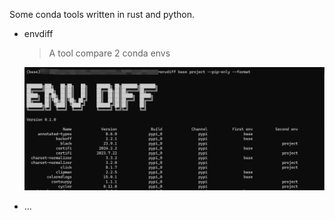 Some conda tools written in rust and python.

* envdiff

  > A tool compare 2 conda envs

  ![image-20240301133334696](./images/image-20240301133334696.png)

* ...